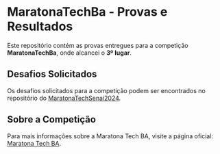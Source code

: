 # MaratonaTechBa - Provas e Resultados

Este repositório contém as provas entregues para a competição **MaratonaTechBa**, onde alcancei o **3º lugar**. 

## Desafios Solicitados

Os desafios solicitados para a competição podem ser encontrados no repositório do [MaratonaTechSenai2024](https://github.com/Micael-Macedo/MaratonaTechSenai2024).

## Sobre a Competição

Para mais informações sobre a Maratona Tech BA, visite a página oficial: [Maratona Tech BA](https://worldskills.senaibahia.com.br/).
